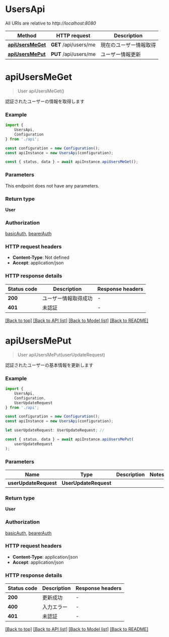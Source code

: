 # UsersApi

All URIs are relative to *http://localhost:8080*

|Method | HTTP request | Description|
|------------- | ------------- | -------------|
|[**apiUsersMeGet**](#apiusersmeget) | **GET** /api/users/me | 現在のユーザー情報取得|
|[**apiUsersMePut**](#apiusersmeput) | **PUT** /api/users/me | ユーザー情報更新|

# **apiUsersMeGet**
> User apiUsersMeGet()

認証されたユーザーの情報を取得します

### Example

```typescript
import {
    UsersApi,
    Configuration
} from './api';

const configuration = new Configuration();
const apiInstance = new UsersApi(configuration);

const { status, data } = await apiInstance.apiUsersMeGet();
```

### Parameters
This endpoint does not have any parameters.


### Return type

**User**

### Authorization

[basicAuth](../README.md#basicAuth), [bearerAuth](../README.md#bearerAuth)

### HTTP request headers

 - **Content-Type**: Not defined
 - **Accept**: application/json


### HTTP response details
| Status code | Description | Response headers |
|-------------|-------------|------------------|
|**200** | ユーザー情報取得成功 |  -  |
|**401** | 未認証 |  -  |

[[Back to top]](#) [[Back to API list]](../README.md#documentation-for-api-endpoints) [[Back to Model list]](../README.md#documentation-for-models) [[Back to README]](../README.md)

# **apiUsersMePut**
> User apiUsersMePut(userUpdateRequest)

認証されたユーザーの基本情報を更新します

### Example

```typescript
import {
    UsersApi,
    Configuration,
    UserUpdateRequest
} from './api';

const configuration = new Configuration();
const apiInstance = new UsersApi(configuration);

let userUpdateRequest: UserUpdateRequest; //

const { status, data } = await apiInstance.apiUsersMePut(
    userUpdateRequest
);
```

### Parameters

|Name | Type | Description  | Notes|
|------------- | ------------- | ------------- | -------------|
| **userUpdateRequest** | **UserUpdateRequest**|  | |


### Return type

**User**

### Authorization

[basicAuth](../README.md#basicAuth), [bearerAuth](../README.md#bearerAuth)

### HTTP request headers

 - **Content-Type**: application/json
 - **Accept**: application/json


### HTTP response details
| Status code | Description | Response headers |
|-------------|-------------|------------------|
|**200** | 更新成功 |  -  |
|**400** | 入力エラー |  -  |
|**401** | 未認証 |  -  |

[[Back to top]](#) [[Back to API list]](../README.md#documentation-for-api-endpoints) [[Back to Model list]](../README.md#documentation-for-models) [[Back to README]](../README.md)

